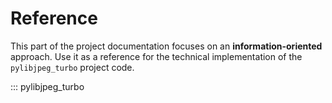 # Reference

This part of the project documentation focuses on
an **information-oriented** approach. Use it as a
reference for the technical implementation of the
` pylibjpeg_turbo` project code.


::: pylibjpeg_turbo
